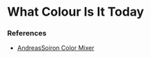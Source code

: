 # What Colour Is It Today

### References
* [AndreasSoiron Color Mixer](https://github.com/AndreasSoiron/Color_mixer)